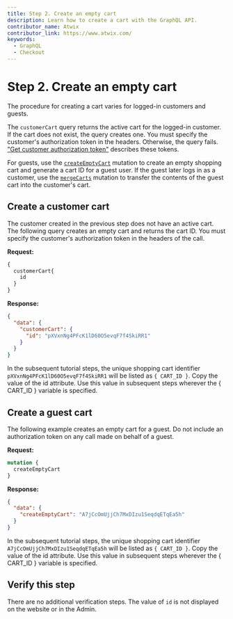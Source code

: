 ```yaml
---
title: Step 2. Create an empty cart
description: Learn how to create a cart with the GraphQL API.
contributor_name: Atwix
contributor_link: https://www.atwix.com/
keywords:
  - GraphQL
  - Checkout
---
```


# Step 2. Create an empty cart

The procedure for creating a cart varies for logged-in customers and guests.

The `customerCart` query returns the active cart for the logged-in customer. If the cart does not exist, the query creates one. You must specify the customer's authorization token in the headers. Otherwise, the query fails. ["Get customer authorization token"](../../usage/authorization-tokens.md) describes these tokens.

For guests, use the [`createEmptyCart`](../../schema/cart/mutations/create-empty-cart.md) mutation to create an empty shopping cart and generate a cart ID for a guest user. If the guest later logs in as a customer, use the [`mergeCarts`](../../schema/cart/mutations/merge.md) mutation to transfer the contents of the guest cart into the customer's cart.

## Create a customer cart

The customer created in the previous step does not have an active cart. The following query creates an empty cart and returns the cart ID. You must specify the customer's authorization token in the headers of the call.

**Request:**

```graphql
{
  customerCart{
    id
  }
}
```

**Response:**

```json
{
  "data": {
    "customerCart": {
      "id": "pXVxnNg4PFcK1lD60O5evqF7f4SkiRR1"
    }
  }
}
```

In the subsequent tutorial steps, the unique shopping cart identifier `pXVxnNg4PFcK1lD60O5evqF7f4SkiRR1` will be listed as `{ CART_ID }`.
Copy the value of the id attribute. Use this value in subsequent steps wherever the { CART_ID } variable is specified.

## Create a guest cart

The following example creates an empty cart for a guest. Do not include an authorization token on any call made on behalf of a guest.

**Request:**

```graphql
mutation {
  createEmptyCart
}
```

**Response:**

```json
{
  "data": {
    "createEmptyCart": "A7jCcOmUjjCh7MxDIzu1SeqdqETqEa5h"
  }
}
```

In the subsequent tutorial steps, the unique shopping cart identifier `A7jCcOmUjjCh7MxDIzu1SeqdqETqEa5h` will be listed as `{ CART_ID }`.
Copy the value of the id attribute. Use this value in subsequent steps wherever the { CART_ID } variable is specified.

## Verify this step

There are no additional verification steps. The value of `id` is not displayed on the website or in the Admin.
